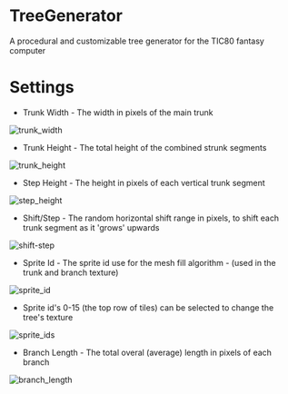 # TreeGenerator
A procedural and customizable tree generator for the TIC80 fantasy computer

# Settings
- Trunk Width - The width in pixels of the main trunk

 ![trunk_width](https://github.com/archaicvirus/TreeGenerator/assets/25288625/8c16fa2c-d290-4ab7-be37-b94f9f736000)

- Trunk Height - The total height of the combined strunk segments

![trunk_height](https://github.com/archaicvirus/TreeGenerator/assets/25288625/bd3e1e89-4b7b-4d4c-abbf-42ba5b31c5a4)

- Step Height - The height in pixels of each vertical trunk segment

![step_height](https://github.com/archaicvirus/TreeGenerator/assets/25288625/ea9f9d65-8430-401d-945f-2f3a48e6c348)

- Shift/Step - The random horizontal shift range in pixels, to shift each trunk segment as it 'grows' upwards

![shift-step](https://github.com/archaicvirus/TreeGenerator/assets/25288625/bf1af58b-2225-472a-b27c-335ace92fac8)

- Sprite Id - The sprite id use for the mesh fill algorithm - (used in the trunk and branch texture)

![sprite_id](https://github.com/archaicvirus/TreeGenerator/assets/25288625/a7943595-8e94-4459-b9ff-491ced8b7075)

- Sprite id's 0-15 (the top row of tiles) can be selected to change the tree's texture

![sprite_ids](https://github.com/archaicvirus/TreeGenerator/assets/25288625/fa5d4f02-e25e-447b-ab45-2a890a9c298a)

- Branch Length - The total overal (average) length in pixels of each branch

![branch_length](https://github.com/archaicvirus/TreeGenerator/assets/25288625/52e4371d-fd21-4a64-9c60-21b0bb75a278)

